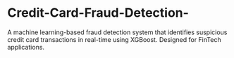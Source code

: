 # Credit-Card-Fraud-Detection-
A machine learning-based fraud detection system that identifies suspicious credit card transactions in real-time using XGBoost. Designed for FinTech applications.
